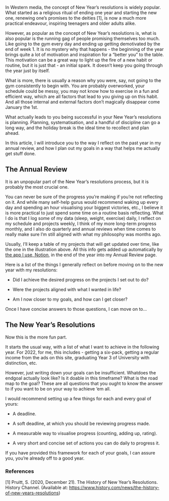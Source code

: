 In Western media, the concept of New Year’s resolutions is widely popular. What started as a religious ritual of ending one year and starting the new one, renewing one’s promises to the deities [1], is now a much more practical endeavour, inspiring teenagers and older adults alike.

However, as popular as the concept of New Year’s resolutions is, what is also popular is the running gag of people promising themselves too much. Like going to the gym every day and ending up getting demotivated by the end of week 1. It is no mystery why that happens - the beginning of the year brings quite a lot of motivation and inspiration for a “better you” to the table. This motivation can be a great way to light up the fire of a new habit or routine, but it is just that - an initial spark. It doesn’t keep you going through the year just by itself.

What is more, there is usually a reason why you were, say, not going to the gym consistently to begin with. You are probably overworked, your schedule could be messy, you may not know how to exercise in a fun and efficient way, which are all factors that lead to you giving up on this habit. And all those internal and external factors don’t magically disappear come January the 1st.

What actually leads to you being successful in your New Year’s resolutions is planning. Planning, systematisation, and a handful of discipline can go a long way, and the holiday break is the ideal time to recollect and plan ahead.

In this article, I will introduce you to the way I reflect on the past year in my annual review, and how I plan out my goals in a way that helps me actually get stuff done.

## The Annual Review

It is an unpopular part of the New Year’s resolutions process, but it is probably the most crucial one.

You can never be sure of the progress you’re making if you’re not reflecting on it. And while many self-help gurus would recommend waking up every day and spending an hour visualising your biggest victories, etc., I believe it is more practical to just spend some time on a routine basis reflecting. What I do is that I log some of my data (sleep, weight, exercise) daily, I reflect on my schedule and projects weekly, I think of my more long-term progress monthly, and I also do quarterly and annual reviews when time comes to really make sure I’m still aligned with what my philosophy was months ago.

Usually, I’ll keep a table of my projects that will get updated over time, like the one in the illustration above. All this info gets added up automatically by [the app I use, Notion](https://kofiscrib.com/blog/creative-virgo/notion), in the end of the year into my Annual Review page.

Here is a list of the things I generally reflect on before moving on to the new year with my resolutions:

- Did I achieve the desired progress on the projects I set out to do?

- Were the projects aligned with what I wanted in life?

- Am I now closer to my goals, and how can I get closer?

Once I have concise answers to those questions, I can move on to…

## The New Year’s Resolutions

Now this is the more fun part.

It starts the usual way, with a list of what I want to achieve in the following year. For 2022, for me, this includes - getting a six-pack, getting a regular income from the ads on this site, graduating Year 3 of University with distinction, etc.

However, just writing down your goals can be insufficient. Whatdoes the endgoal actually look like? Is it doable in this timeframe? What is the road map to the goal? These are all questions that you ought to know the answer to if you want to be on your way to achieve ‘em all.

I would recommend setting up a few things for each and every goal of yours:

- A deadline.

- A soft deadline, at which you should be reviewing progress made.

- A measurable way to visualise progress (counting, adding up, rating).

- A very short and concise set of actions you can do daily to progress it.

If you have provided this framework for each of your goals, I can assure you, you’re already off to a good year.

### References

[1] Pruitt, S. (2020, December 21). The History of New Year’s Resolutions. History Channel. (Available at: https://www.history.com/news/the-history-of-new-years-resolutions)